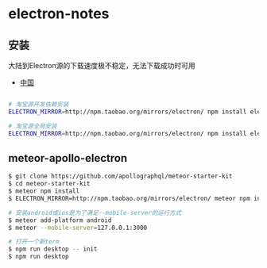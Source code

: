 # electron-notes

## 安装

大陆到Electron源的下载速度极不稳定，无法下载成功时可用
- [中国](https://npm.taobao.org/mirrors/electron)

```sh

# 淘宝源开发依赖安装
ELECTRON_MIRROR=http://npm.taobao.org/mirrors/electron/ npm install electron --save-dev

# 淘宝源全局安装
ELECTRON_MIRROR=http://npm.taobao.org/mirrors/electron/ npm install electron -g
```

## meteor-apollo-electron

```sh
$ git clone https://github.com/apollographql/meteor-starter-kit
$ cd meteor-starter-kit
$ meteor npm install
$ ELECTRON_MIRROR=http://npm.taobao.org/mirrors/electron/ meteor npm install --save-dev meteor-desktop

# 安装android或ios是为了满足--mobile-server的运行方式
$ meteor add-platform android     
$ meteor --mobile-server=127.0.0.1:3000

# 打开一个新term
$ npm run desktop -- init
$ npm run desktop
```
